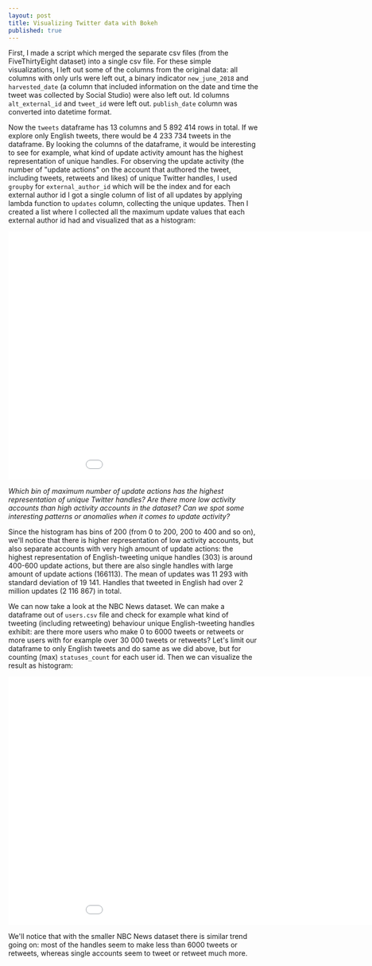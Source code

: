 ```yaml
---
layout: post
title: Visualizing Twitter data with Bokeh
published: true
---
```


First, I made a script which merged the separate csv files (from the FiveThirtyEight dataset) into a single csv file. For these simple visualizations, I left out some of the columns from the original data: all columns with only urls were left out, a binary indicator `new_june_2018` and `harvested_date` (a column that included information on the date and time the tweet was collected by Social Studio) were also left out. Id columns `alt_external_id` and `tweet_id` were left out. `publish_date` column was converted into datetime format.

Now the `tweets` dataframe has 13 columns and 5 892 414 rows in total. If we explore only English tweets, there would be 4 233 734 tweets in the dataframe. By looking the columns of the dataframe, it would be interesting to see for example, what kind of update activity amount has the highest representation of unique handles. For observing the update activity (the number of "update actions" on the account that authored the tweet, including tweets, retweets and likes) of unique Twitter handles, I used `groupby` for `external_author_id` which will be the index and for each external author id I got a single column of list of all updates by applying lambda function to `updates` column, collecting the unique updates. Then I created a list where I collected all the maximum update values that each external author id had and visualized that as a histogram:


<iframe width="1000" height="500" frameborder="0" scrolling="no" src="../graphs/histogram_twitter_IRA.html"></iframe>

*Which bin of maximum number of update actions has the highest representation of unique Twitter handles? Are there more low activity accounts than high activity accounts in the dataset? Can we spot some interesting patterns or anomalies when it comes to update activity?*

Since the histogram has bins of 200 (from 0 to 200, 200 to 400 and so on), we'll notice that there is higher representation of low activity accounts, but also separate accounts with very high amount of update actions: the highest representation of English-tweeting unique handles (303) is around 400-600 update actions, but there are also single handles with large amount of update actions (166113). The mean of updates was 11 293 with standard deviation of 19 141. Handles that tweeted in English had over 2 million updates (2 116 867) in total.

We can now take a look at the NBC News dataset. We can make a dataframe out of `users.csv` file and check for example what kind of tweeting (including retweeting) behaviour unique English-tweeting handles exhibit: are there more users who make 0 to 6000 tweets or retweets or more users with for example over 30 000 tweets or retweets? Let's limit our dataframe to only English tweets and do same as we did above, but for counting (max) `statuses_count` for each user id. Then we can visualize the result as histogram:

<iframe width="1000" height="500" frameborder="0" scrolling="no" src="../graphs/histogram_twitter_NBC.html"></iframe>

We'll notice that with the smaller NBC News dataset there is similar trend going on: most of the handles seem to make less than 6000 tweets or retweets, whereas single accounts seem to tweet or retweet much more.
